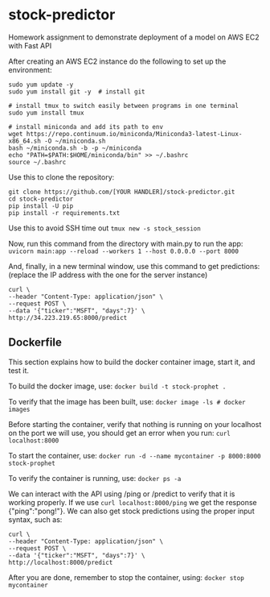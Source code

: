 # stock-predictor
Homework assignment to demonstrate deployment of a model on AWS EC2 with Fast API

After creating an AWS EC2 instance do the following to set up the environment:
```
sudo yum update -y 
sudo yum install git -y  # install git

# install tmux to switch easily between programs in one terminal
sudo yum install tmux

# install miniconda and add its path to env
wget https://repo.continuum.io/miniconda/Miniconda3-latest-Linux-x86_64.sh -O ~/miniconda.sh
bash ~/miniconda.sh -b -p ~/miniconda
echo "PATH=$PATH:$HOME/miniconda/bin" >> ~/.bashrc
source ~/.bashrc
```

Use this to clone the repository:
```
git clone https://github.com/[YOUR HANDLER]/stock-predictor.git
cd stock-predictor
pip install -U pip
pip install -r requirements.txt
```

Use this to avoid SSH time out
`tmux new -s stock_session`

Now, run this command from the directory with main.py to run the app:
`uvicorn main:app --reload --workers 1 --host 0.0.0.0 --port 8000`

And, finally, in a new terminal window, use this command to get predictions: (replace the IP address with the one for the server instance)
```
curl \
--header "Content-Type: application/json" \
--request POST \
--data '{"ticker":"MSFT", "days":7}' \
http://34.223.219.65:8000/predict
```

## Dockerfile

This section explains how to build the docker container image, start it, and test it.

To build the docker image, use:
`docker build -t stock-prophet .`

To verify that the image has been built, use:
`docker image -ls # docker images`

Before starting the container, verify that nothing is running on your localhost on the port we will use, you should get an error when you run:
`curl localhost:8000`

To start the container, use:
`docker run -d --name mycontainer -p 8000:8000 stock-prophet`

To verify the container is running, use:
`docker ps -a`

We can interact with the API using /ping or /predict to verify that it is working properly. If we use `curl localhost:8000/ping` we get the response {"ping":"pong!"}. We can also get stock predictions using the proper input syntax, such as:
```
curl \
--header "Content-Type: application/json" \
--request POST \
--data '{"ticker":"MSFT", "days":7}' \
http://localhost:8000/predict
```

After you are done, remember to stop the container, using:
`docker stop mycontainer`
